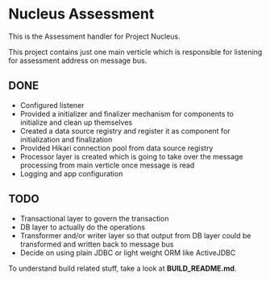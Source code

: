 Nucleus Assessment
================

This is the Assessment handler for Project Nucleus. 

This project contains just one main verticle which is responsible for listening for assessment address on message bus. 

DONE
----
* Configured listener
* Provided a initializer and finalizer mechanism for components to initialize and clean up themselves
* Created a data source registry and register it as component for initialization and finalization
* Provided Hikari connection pool from data source registry
* Processor layer is created which is going to take over the message processing from main verticle once message is read
* Logging and app configuration

TODO
----
* Transactional layer to govern the transaction
* DB layer to actually do the operations
* Transformer and/or writer layer so that output from DB layer could be transformed and written back to message bus
* Decide on using plain JDBC or light weight ORM like ActiveJDBC

To understand build related stuff, take a look at **BUILD_README.md**.


